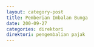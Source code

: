 ```yaml
---
layout: category-post
title: Pemberian Imbalan Bunga
date: 200-09-27
categories: direktori
direktori: pengembalian pajak
---
```

